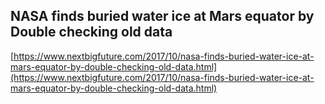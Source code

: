 ## NASA finds buried water ice at Mars equator by Double checking old data
  
  [https://www.nextbigfuture.com/2017/10/nasa-finds-buried-water-ice-at-mars-equator-by-double-checking-old-data.html](https://www.nextbigfuture.com/2017/10/nasa-finds-buried-water-ice-at-mars-equator-by-double-checking-old-data.html)